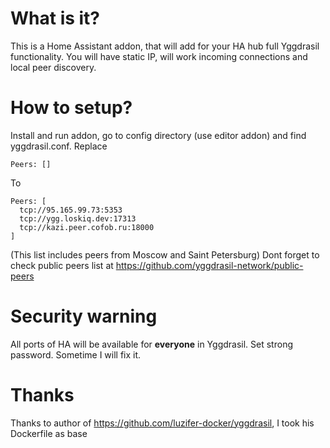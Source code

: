 # What is it?
This is a Home Assistant addon, that will add for your HA hub full Yggdrasil functionality.
You will have static IP, will work incoming connections and local peer discovery.

# How to setup?
Install and run addon, go to config directory (use editor addon) and find yggdrasil.conf.
Replace
```hjson
Peers: []
```

To
```hjson
Peers: [
  tcp://95.165.99.73:5353
  tcp://ygg.loskiq.dev:17313
  tcp://kazi.peer.cofob.ru:18000
]
```
(This list includes peers from Moscow and Saint Petersburg)
Dont forget to check public peers list at https://github.com/yggdrasil-network/public-peers

# Security warning
All ports of HA will be available for **everyone** in Yggdrasil. Set strong password. Sometime I will fix it.

# Thanks
Thanks to author of https://github.com/luzifer-docker/yggdrasil,
I took his Dockerfile as base
